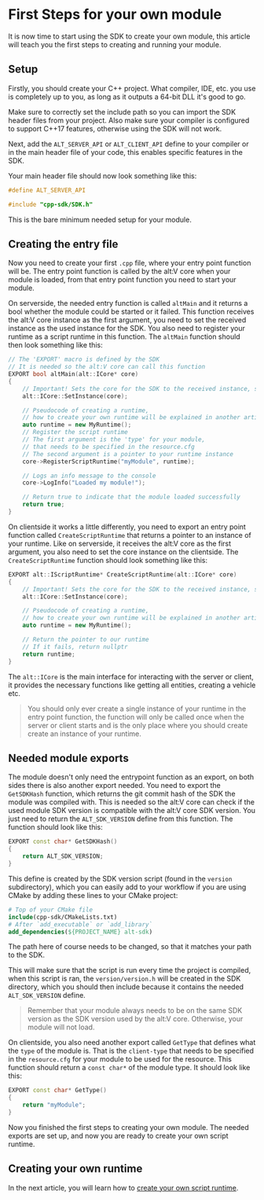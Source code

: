 # First Steps for your own module

It is now time to start using the SDK to create your own module, this article will teach you the first steps to creating and running your module.

## Setup

Firstly, you should create your C++ project. What compiler, IDE, etc. you use is completely up to you, as long as it outputs a 64-bit DLL it's good to go.

Make sure to correctly set the include path so you can import the SDK header files from your project.
Also make sure your compiler is configured to support C++17 features, otherwise using the SDK will not work.

Next, add the `ALT_SERVER_API` or `ALT_CLIENT_API` define to your compiler or in the main header file of your code, this enables specific features
in the SDK.

Your main header file should now look something like this:
```c++
#define ALT_SERVER_API

#include "cpp-sdk/SDK.h"
```

This is the bare minimum needed setup for your module.

## Creating the entry file

Now you need to create your first `.cpp` file, where your entry point function will be.
The entry point function is called by the alt:V core when your module is loaded, from that entry point function you need to start your module.

On serverside, the needed entry function is called `altMain` and it returns a bool whether the module could be started or it failed.
This function receives the alt:V core instance as the first argument, you need to set the received instance as the used instance for the SDK.
You also need to register your runtime as a script runtime in this function.
The `altMain` function should then look something like this:
```c++
// The 'EXPORT' macro is defined by the SDK
// It is needed so the alt:V core can call this function
EXPORT bool altMain(alt::ICore* core)
{   
    // Important! Sets the core for the SDK to the received instance, so you can interact with the server or client
    alt::ICore::SetInstance(core);

    // Pseudocode of creating a runtime,
    // how to create your own runtime will be explained in another article
    auto runtime = new MyRuntime();
    // Register the script runtime
    // The first argument is the 'type' for your module,
    // that needs to be specified in the resource.cfg
    // The second argument is a pointer to your runtime instance
    core->RegisterScriptRuntime("myModule", runtime);

    // Logs an info message to the console
    core->LogInfo("Loaded my module!");

    // Return true to indicate that the module loaded successfully
    return true;
}
```

On clientside it works a little differently, you need to export an entry point function called `CreateScriptRuntime` that returns a pointer to an instance of your runtime.
Like on serverside, it receives the alt:V core as the first argument, you also need to set the core instance on the clientside.
The `CreateScriptRuntime` function should look something like this:
```c++
EXPORT alt::IScriptRuntime* CreateScriptRuntime(alt::ICore* core)
{
    // Important! Sets the core for the SDK to the received instance, so you can interact with the server or client
    alt::ICore::SetInstance(core);

    // Pseudocode of creating a runtime,
    // how to create your own runtime will be explained in another article
    auto runtime = new MyRuntime();

    // Return the pointer to our runtime
    // If it fails, return nullptr
    return runtime;
}
```

The `alt::ICore` is the main interface for interacting with the server or client, it provides the necessary functions like getting all entities, creating a vehicle etc.


> You should only ever create a single instance of your runtime in the entry point function, the function will only be called once when the server or client starts
> and is the only place where you should create create an instance of your runtime.

## Needed module exports

The module doesn't only need the entrypoint function as an export, on both sides there is also another export needed.
You need to export the `GetSDKHash` function, which returns the git commit hash of the SDK the module was compiled with.
This is needed so the alt:V core can check if the used module SDK version is compatible with the alt:V core SDK version.
You just need to return the `ALT_SDK_VERSION` define from this function.
The function should look like this:
```c++
EXPORT const char* GetSDKHash()
{
    return ALT_SDK_VERSION;
}
```

This define is created by the SDK version script (found in the `version` subdirectory), which you can easily add to your workflow
if you are using CMake by adding these lines to your CMake project:
```cmake
# Top of your CMake file
include(cpp-sdk/CMakeLists.txt)
# After `add_executable` or `add_library`
add_dependencies(${PROJECT_NAME} alt-sdk)
```
The path here of course needs to be changed, so that it matches your path to the SDK.

This will make sure that the script is run every time the project is compiled, when this script is ran, the `version/version.h` will be created
in the SDK directory, which you should then include because it contains the needed `ALT_SDK_VERSION` define.

> Remember that your module always needs to be on the same SDK version as the SDK version used by the alt:V core. Otherwise, your module will not load.

On clientside, you also need another export called `GetType` that defines what the `type` of the module is.
That is the `client-type` that needs to be specified in the `resource.cfg` for your module to be used for the resource.
This function should return a `const char*` of the module type.
It should look like this:
```c++
EXPORT const char* GetType()
{
    return "myModule";
}
```

Now you finished the first steps to creating your own module. The needed exports are set up, and now you are ready to create your own script runtime.

## Creating your own runtime

In the next article, you will learn how to [create your own script runtime](creating-runtime.md).
